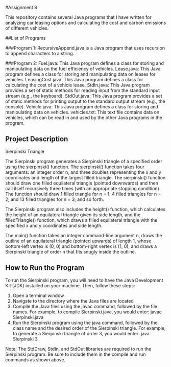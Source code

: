 #Assignment 8

This repository contains several Java programs that I have written for analyzing car leasing options and calculating the cost and carbon emissions of different vehicles.

##List of Programs

###Program 1: 
    RecursiveAppend.java is a Java program that uses recursion to append characters to a string.

###Program 2: 
    Fuel.java: This Java program defines a class for storing and manipulating data on the fuel efficiency of vehicles.
    Lease.java: This Java program defines a class for storing and manipulating data on leases for vehicles.
    LeasingCost.java: This Java program defines a class for calculating the cost of a vehicle lease.
    StdIn.java: This Java program provides a set of static methods for reading input from the standard input stream (e.g., the keyboard).
    StdOut.java: This Java program provides a set of static methods for printing output to the standard output stream (e.g., the console).
    Vehicle.java: This Java program defines a class for storing and manipulating data on vehicles.
    vehicles.txt: This text file contains data on vehicles, which can be read in and used by the other Java programs in the program.

## Project Description

Sierpinski Triangle

The Sierpinski program generates a Sierpinski triangle of a specified order using the sierpinski() function. The sierpinski() function takes four arguments: an integer order n, and three doubles representing the x and y coordinates and length of the largest filled triangle. The sierpinski() function should draw one filled equilateral triangle (pointed downwards) and then call itself recursively three times (with an appropriate stopping condition). The function should draw 1 filled triangle for n = 1; 4 filled triangles for n = 2; and 13 filled triangles for n = 3; and so forth.

The Sierpinski program also includes the height() function, which calculates the height of an equilateral triangle given its side length, and the filledTriangle() function, which draws a filled equilateral triangle with the specified x and y coordinates and side length.

The main() function takes an integer command-line argument n, draws the outline of an equilateral triangle (pointed upwards) of length 1, whose bottom-left vertex is (0, 0) and bottom-right vertex is (1, 0), and draws a Sierpinski triangle of order n that fits snugly inside the outline.

## How to Run the Program

To run the Sierpinski program, you will need to have the Java Development Kit (JDK) installed on your machine. Then, follow these steps:

1. Open a terminal window
2. Navigate to the directory where the Java files are located
3. Compile the Java files using the javac command, followed by the file names. For example, to compile Sierpinski.java, you would enter:
    javac Sierpinski.java 
4. Run the Sierpinski program using the java command, followed by the class name and the desired order of the Sierpinski triangle. For example, to generate a Sierpinski triangle of order 3, you would enter:
    java Sierpinski 3

Note: The StdDraw, StdIn, and StdOut libraries are required to run the Sierpinski program. Be sure to include them in the compile and run commands as shown above.
